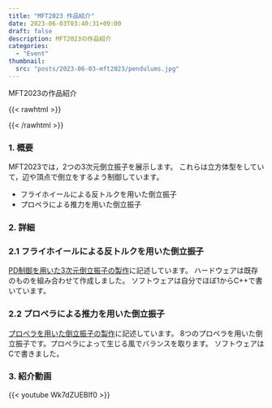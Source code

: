 ```yaml
---
title: "MFT2023 作品紹介"
date: 2023-06-03T03:40:31+09:00
draft: false
description: MFT2023の作品紹介
categories:
  - "Event"
thumbnail:
  src: "posts/2023-06-03-mft2023/pendulums.jpg"
---
```


MFT2023の作品紹介

<!--more-->

{{< rawhtml >}}
<script src="https://cdnjs.cloudflare.com/ajax/libs/mathjax/2.7.4/MathJax.js?config=TeX-AMS-MML_HTMLorMML"></script>
<script type="text/x-mathjax-config">
    MathJax.Hub.Config({tex2jax: {inlineMath: [['$','$'], ['\\(','\\)']]}});
</script>
{{< /rawhtml >}}

### 1. 概要
MFT2023では，2つの3次元倒立振子を展示します。
これらは立方体型をしていて，辺や頂点で倒立をするよう制御しています。
- フライホイールによる反トルクを用いた倒立振子
- プロペラによる推力を用いた倒立振子

<!-- ![](/posts/2023-06-03-mft2023/pendulums.jpg) -->
<!-- {{< figure src="/posts/2023-06-03-mft2023/pendulums.jpg" title="3D inverted pendulums" >}} -->

### 2. 詳細
### 2.1  フライホイールによる反トルクを用いた倒立振子
[PD制御を用いた3次元倒立振子の製作](https://teruru-52.github.io/post/2022-07-16-3d-inverted-pendulum/)に記述しています。
ハードウェアは既存のものを組み合わせて作成しました。
ソフトウェアは自分でほぼ1からC++で書いています。

### 2.2  プロペラによる推力を用いた倒立振子
[プロペラを用いた倒立振子の製作](https://teruru-52.github.io/post/2023-06-03-propeller-pendulum/)に記述しています。
8つのプロペラを用いた倒立振子です。プロペラによって生じる風でバランスを取ります。
ソフトウェアはCで書きました。

### 3. 紹介動画
{{< youtube Wk7dZUEBIf0 >}}